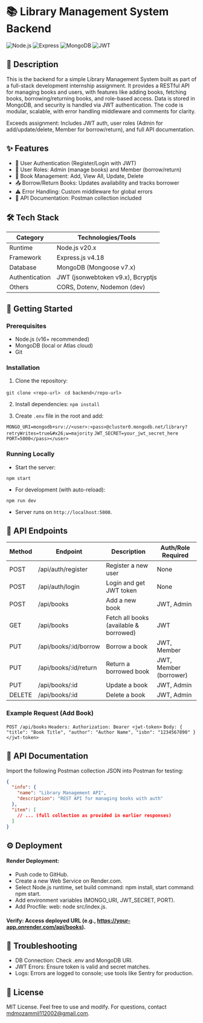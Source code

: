 # 📚 Library Management System Backend

![Node.js](https://img.shields.io/badge/Node.js-v20.x-green) ![Express](https://img.shields.io/badge/Express-v4.18-blue) ![MongoDB](https://img.shields.io/badge/MongoDB-v7.x-brightgreen) ![JWT](https://img.shields.io/badge/JWT-Authentication-orange)

## 📖 Description

This is the backend for a simple Library Management System built as part of a full-stack development internship assignment. It provides a RESTful API for managing books and users, with features like adding books, fetching books, borrowing/returning books, and role-based access. Data is stored in MongoDB, and security is handled via JWT authentication. The code is modular, scalable, with error handling middleware and comments for clarity.

Exceeds assignment: Includes JWT auth, user roles (Admin for add/update/delete, Member for borrow/return), and full API documentation.

## ✨ Features

- 🔐 User Authentication (Register/Login with JWT)
- 👥 User Roles: Admin (manage books) and Member (borrow/return)
- 📖 Book Management: Add, View All, Update, Delete
- 📤 Borrow/Return Books: Updates availability and tracks borrower
- ⚠️ Error Handling: Custom middleware for global errors
- 📝 API Documentation: Postman collection included

## 🛠 Tech Stack

| Category       | Technologies/Tools                  |
|----------------|-------------------------------------|
| Runtime        | Node.js v20.x                       |
| Framework      | Express.js v4.18                    |
| Database       | MongoDB (Mongoose v7.x)             |
| Authentication | JWT (jsonwebtoken v9.x), Bcryptjs   |
| Others         | CORS, Dotenv, Nodemon (dev)         |

## 🚀 Getting Started

### Prerequisites
- Node.js (v16+ recommended)
- MongoDB (local or Atlas cloud)
- Git

### Installation
1. Clone the repository:

`git clone <repo-url> `
`cd backend</repo-url>`


2. Install dependencies:
`npm install`

3. Create `.env` file in the root and add:

`MONGO_URI=mongodb+srv://<user>:<pass>@cluster0.mongodb.net/library?retryWrites=true&#x26;w=majority`
`JWT_SECRET=your_jwt_secret_here`
`PORT=5000</pass></user>`


### Running Locally
- Start the server:

`npm start`
- For development (with auto-reload):

`npm run dev`
- Server runs on `http://localhost:5000`.

## 📡 API Endpoints

| Method | Endpoint              | Description                         | Auth/Role Required       |
|--------|-----------------------|-------------------------------------|--------------------------|
| POST   | /api/auth/register   | Register a new user                  | None                      |
| POST   | /api/auth/login      | Login and get JWT token              | None                      |
| POST   | /api/books           | Add a new book                       | JWT, Admin                |
| GET    | /api/books           | Fetch all books (available & borrowed) | JWT                     |
| PUT    | /api/books/:id/borrow| Borrow a book                        | JWT, Member               |
| PUT    | /api/books/:id/return| Return a borrowed book               | JWT, Member (borrower)    |
| PUT    | /api/books/:id       | Update a book                        | JWT, Admin                |
| DELETE | /api/books/:id       | Delete a book                        | JWT, Admin                |

### Example Request (Add Book)

`POST /api/books`
`Headers: Authorization: Bearer <jwt-token>`
`Body: { "title": "Book Title", "author": "Author Name", "isbn": "1234567890" }</jwt-token>`


## 📄 API Documentation
Import the following Postman collection JSON into Postman for testing:

```json
{
  "info": {
    "name": "Library Management API",
    "description": "REST API for managing books with auth"
  },
  "item": [
    // ... (full collection as provided in earlier responses)
  ]
}
```

## ⚙️ Deployment

#### Render Deployment:

- Push code to GitHub.
- Create a new Web Service on Render.com.
- Select Node.js runtime, set build command: npm install, start command: npm start.
- Add environment variables (MONGO_URI, JWT_SECRET, PORT).
- Add Procfile: web: node src/index.js.


#### Verify: Access deployed URL (e.g., https://your-app.onrender.com/api/books).

## 🐛 Troubleshooting

- DB Connection: Check .env and MongoDB URI.
- JWT Errors: Ensure token is valid and secret matches.
- Logs: Errors are logged to console; use tools like Sentry for production.

## 📝 License
MIT License. Feel free to use and modify.
For questions, contact [mdmozammil112002@gmail.com](mdmozammil112002@gmail.com).